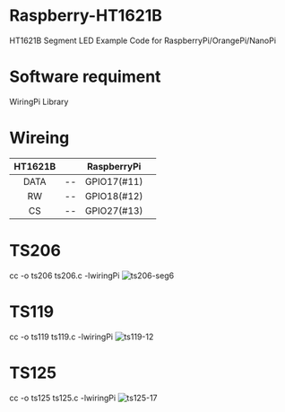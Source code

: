 # Raspberry-HT1621B

HT1621B Segment LED Example Code for RaspberryPi/OrangePi/NanoPi

# Software requiment
WiringPi Library

# Wireing
|HT1621B||RaspberryPi||
|:-:|:-:|:-:|:-:|
|DATA|--|GPIO17(#11)||
|RW|--|GPIO18(#12)||
|CS|--|GPIO27(#13)||

# TS206
cc -o ts206 ts206.c -lwiringPi
![ts206-seg6](https://cloud.githubusercontent.com/assets/6020549/23609495/a4f7d5be-02b1-11e7-953a-e61938011230.JPG)

# TS119
cc -o ts119 ts119.c -lwiringPi
![ts119-12](https://cloud.githubusercontent.com/assets/6020549/23609760/f116efa6-02b2-11e7-8f0c-e774e34fd692.JPG)

# TS125
cc -o ts125 ts125.c -lwiringPi
![ts125-17](https://cloud.githubusercontent.com/assets/6020549/23609794/21346268-02b3-11e7-9733-46c4811a3e73.JPG)

